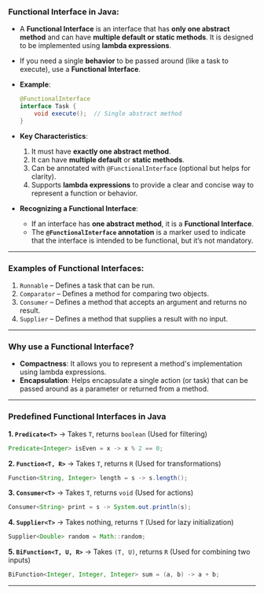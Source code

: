 ### **Functional Interface** in Java:

- A **Functional Interface** is an interface that has **only one abstract method** and can have **multiple default or static methods**. It is designed to be implemented using **lambda expressions**.
- If you need a single **behavior** to be passed around (like a task to execute), use a **Functional Interface**.

- **Example**:
  ```java
  @FunctionalInterface
  interface Task {
      void execute();  // Single abstract method
  }
  ```

- **Key Characteristics**:
   1. It must have **exactly one abstract method**.
   2. It can have **multiple default** or **static methods**.
   3. Can be annotated with `@FunctionalInterface` (optional but helps for clarity).
   4. Supports **lambda expressions** to provide a clear and concise way to represent a function or behavior.

- **Recognizing a Functional Interface**:
   - If an interface has **one abstract method**, it is a **Functional Interface**.
   - The **`@FunctionalInterface` annotation** is a marker used to indicate that the interface is intended to be functional, but it’s not mandatory.

---

### **Examples of Functional Interfaces**:
1. `Runnable` – Defines a task that can be run.
2. `Comparator` – Defines a method for comparing two objects.
3. `Consumer` – Defines a method that accepts an argument and returns no result.
4. `Supplier` – Defines a method that supplies a result with no input.

---

### **Why use a Functional Interface?**
- **Compactness**: It allows you to represent a method's implementation using lambda expressions.
- **Encapsulation**: Helps encapsulate a single action (or task) that can be passed around as a parameter or returned from a method.

---

### **Predefined Functional Interfaces in Java**  

**1. `Predicate<T>`** → Takes `T`, returns `boolean` (Used for filtering)  
```java
Predicate<Integer> isEven = x -> x % 2 == 0;
```

**2. `Function<T, R>`** → Takes `T`, returns `R` (Used for transformations)  
```java
Function<String, Integer> length = s -> s.length();
```

**3. `Consumer<T>`** → Takes `T`, returns `void` (Used for actions)  
```java
Consumer<String> print = s -> System.out.println(s);
```

**4. `Supplier<T>`** → Takes nothing, returns `T` (Used for lazy initialization)  
```java
Supplier<Double> random = Math::random;
```

**5. `BiFunction<T, U, R>`** → Takes `(T, U)`, returns `R` (Used for combining two inputs)  
```java
BiFunction<Integer, Integer, Integer> sum = (a, b) -> a + b;
```


---

